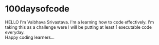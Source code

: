 # 100daysofcode
HELLO I'm Vaibhava Srivastava. 
I'm a learning how to code effectively.
I'm taking this as a challenge were I will be putting at least 1 executable code everyday.  
Happy coding learners...
